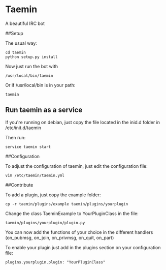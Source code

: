 # Taemin
A beautiful IRC bot

##Setup

The usual way:

    cd taemin
    python setup.py install
 
Now just run the bot with

    /usr/local/bin/taemin

Or if /usr/local/bin is in your path:

    taemin
 
## Run taemin as a service
If you're running on debian, just copy the file located in the inid.d folder in /etc/init.d/taemin

Then run:

    service taemin start
    
##Configuration

To adjust the configuration of taemin, just edit the configuration file:

    vim /etc/taemin/taemin.yml

##Contribute

To add a plugin, just copy the example folder:

    cp -r taemin/plugins/example taemin/plugins/yourplugin

Change the class TaeminExample to YourPluginClass in the file:

    taemin/plugins/yourplugin/plugin.py

You can now add the functions of your choice in the different handlers (on_pubmsg, on_join, on_privmsg, on_quit, on_part)

To enable your plugin just add in the plugins section on your configuration file:

    plugins.yourplugin.plugin: "YourPluginClass"

